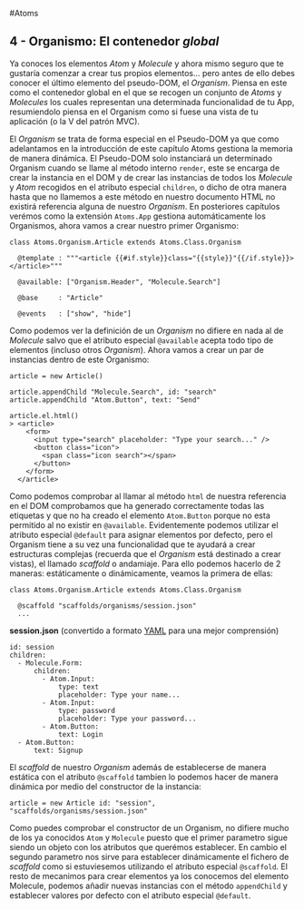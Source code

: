 #Atoms
## 4 - Organismo: El contenedor *global*
Ya conoces los elementos *Atom* y *Molecule* y ahora mismo seguro que te gustaría comenzar a crear tus propios elementos... pero antes de ello debes conocer el último elemento del pseudo-DOM, el *Organism*. Piensa en este como el contenedor global en el que se recogen un conjunto de *Atoms* y *Molecules* los cuales representan una determinada funcionalidad de tu App, resumiendolo piensa en el Organism como si fuese una vista de tu aplicación (o la V del patrón MVC).

El *Organism* se trata de forma especial en el Pseudo-DOM ya que como adelantamos en la introducción de este capítulo Atoms gestiona la memoria de manera dinámica. El Pseudo-DOM solo instanciará un determinado Organism cuando se llame al método interno `render`, este se encarga de crear la instancia en el DOM y de crear las instancias de todos los *Molecule* y *Atom* recogidos en el atributo especial `children`, o dicho de otra manera hasta que no llamemos a este método en nuestro documento HTML no existirá referencia alguna de nuestro *Organism*. En posteriores capítulos verémos como la extensión `Atoms.App` gestiona automáticamente los Organismos, ahora vamos a crear nuestro primer Organismo:

```
class Atoms.Organism.Article extends Atoms.Class.Organism

  @template : """<article {{#if.style}}class="{{style}}"{{/if.style}}></article>"""

  @available: ["Organism.Header", "Molecule.Search"]

  @base     : "Article"

  @events   : ["show", "hide"]

```

Como podemos ver la definición de un *Organism* no difiere en nada al de *Molecule* salvo que  el atributo especial `@available` acepta todo tipo de elementos (incluso otros *Organism*). Ahora vamos a crear un par de instancias dentro de este Organismo:

```
article = new Article()

article.appendChild "Molecule.Search", id: "search"
article.appendChild "Atom.Button", text: "Send"

article.el.html()
> <article>
    <form>
      <input type="search" placeholder: "Type your search..." />
      <button class="icon">
        <span class="icon search"></span>
      </button>
    </form>
  </article>
```

Como podemos comprobar al llamar al método `html` de nuestra referencia en el DOM comprobamos que ha generado correctamente todas las etiquetas y que no ha creado el elemento `Atom.Button` porque no esta permitido al no existir en `@available`. Evidentemente podemos utilizar el atributo especial `@default` para asignar elementos por defecto, pero el Organism tiene a su vez una funcionalidad que te ayudará a crear estructuras complejas (recuerda que el *Organism* está destinado a crear vistas), el llamado *scaffold* o andamiaje. Para ello podemos hacerlo de 2 maneras: estáticamente o dinámicamente, veamos la primera de ellas:

```
class Atoms.Organism.Article extends Atoms.Class.Organism

  @scaffold "scaffolds/organisms/session.json"
  ...
```

**session.json** (convertido a formato [YAML](https://en.wikipedia.org/wiki/YAML) para una mejor comprensión)

```
id: session
children: 
  - Molecule.Form:
      children:
        - Atom.Input:
            type: text
            placeholder: Type your name...
        - Atom.Input:
            type: password
            placeholder: Type your password...
        - Atom.Button:
            text: Login
  - Atom.Button:
      text: Signup
```

El *scaffold* de nuestro *Organism* además de establecerse de manera estática con el atributo `@scaffold` tambien lo podemos hacer de manera dinámica por medio del constructor de la instancia:

```
article = new Article id: "session", "scaffolds/organisms/session.json"
```

Como puedes comprobar el constructor de un Organism, no difiere mucho de los ya conocidos `Atom` y `Molecule` puesto que el primer parametro sigue siendo un objeto con los atributos que querémos establecer. En cambio el segundo parametro nos sirve para establecer dinámicamente el fichero de *scaffold* como si estuviesemos utilizando el atributo especial `@scaffold`. El resto de mecanimos para crear elementos ya los conocemos del elemento Molecule, podemos añadir nuevas instancias con el método `appendChild` y establecer valores por defecto con el atributo especial `@default`.